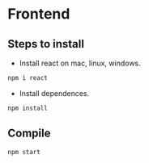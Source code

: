 # Frontend
## Steps to install
* Install react on mac, linux, windows.
```bash
npm i react
```
* Install dependences.
```bash
npm install
```
## Compile
```bash
npm start
```
